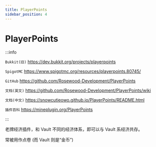```yaml
---
title: PlayerPoints
sidebar_position: 4
---
```


# PlayerPoints

:::info

`Bukkit(旧)` https://dev.bukkit.org/projects/playerpoints

`SpigotMC` https://www.spigotmc.org/resources/playerpoints.80745/

`GitHub` https://github.com/Rosewood-Development/PlayerPoints

`文档(英文)` https://github.com/Rosewood-Development/PlayerPoints/wiki

`文档(中文)` https://snowcutieowo.github.io/PlayerPoints/README.html

`插件百科` https://mineplugin.org/PlayerPoints

:::

老牌经济插件，和 Vault 不同的经济体系，即可以与 Vault 系经济共存。

常被用作点卷 (而 Vault 则是“金币”)
